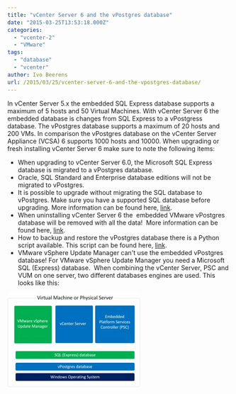 ```yaml
---
title: "vCenter Server 6 and the vPostgres database"
date: "2015-03-25T13:53:18.000Z"
categories: 
  - "vcenter-2"
  - "VMware"
tags: 
  - "database"
  - "vcenter"
author: Ivo Beerens
url: /2015/03/25/vcenter-server-6-and-the-vpostgres-database/
---
```


In vCenter Server 5.x the embedded SQL Express database supports a maximum of 5 hosts and 50 Virtual Machines. With vCenter Server 6 the embedded database is changes from SQL Express to a vPostgress database. The vPostgres database supports a maximum of 20 hosts and 200 VMs. In comparison the vPostgres database on the vCenter Server Appliance (VCSA) 6 supports 1000 hosts and 10000. When upgrading or fresh installing vCenter Server 6 make sure to note the following items:

- When upgrading to vCenter Server 6.0, the Microsoft SQL Express database is migrated to a vPostgres database.
- Oracle, SQL Standard and Enterprise database editions will not be migrated to vPostgres.
- It is possible to upgrade without migrating the SQL database to vPostgres. Make sure you have a supported SQL database before upgrading. More information can be found here, [link](http://kb.VMware.com/selfservice/microsites/search.do?language=en_US&cmd=displayKC&externalId=2109321#sf37082730).
- When uninstalling vCenter Server 6 the  embedded VMware vPostgres database will be removed with all the data!  More information can be found here, [link](http://kb.VMware.com/selfservice/microsites/search.do?language=en_US&cmd=displayKC&externalId=2108547).
- How to backup and restore the vPostgres database there is a Python script available. This script can be found here, [link](http://kb.VMware.com/selfservice/microsites/search.do?language=en_US&cmd=displayKC&externalId=2091961).
- VMware vSphere Update Manager can't use the embedded vPostgres database! For VMware vSphere Update Manager you need a Microsoft SQL (Express) database.  When combining the vCenter Server, PSC and VUM on one server, two different databases engines are used. This looks like this:

[![vcenter-vpostgres](images/vcenter-vpostgres-300x213.jpg)](images/vcenter-vpostgres.jpg)